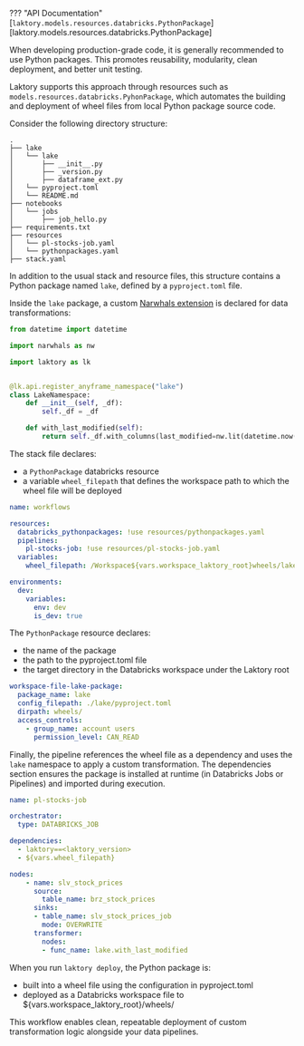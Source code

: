 ??? "API Documentation"
    [`laktory.models.resources.databricks.PythonPackage`][laktory.models.resources.databricks.PythonPackage]<br>

When developing production-grade code, it is generally recommended to use Python packages.
This promotes reusability, modularity, clean deployment, and better unit testing.

Laktory supports this approach through resources such as 
`models.resources.databricks.PyhonPackage`, which automates the building and deployment
of wheel files from local Python package source code.

Consider the following directory structure:
```terminal
.
├── lake
│   └── lake
│       ├── __init__.py
│       ├── _version.py
│       ├── dataframe_ext.py
│   └── pyproject.toml
│   └── README.md
├── notebooks
│   └── jobs
│       ├── job_hello.py
├── requirements.txt
├── resources
│   └── pl-stocks-job.yaml
│   └── pythonpackages.yaml
├── stack.yaml
```
In addition to the usual stack and resource files, this structure contains a Python package named `lake`,
defined by a `pyproject.toml` file.

Inside the `lake` package, a custom [Narwhals extension](extension_custom.md) is 
declared for data transformations:
```py title="dataframe_ext.py"
from datetime import datetime

import narwhals as nw

import laktory as lk


@lk.api.register_anyframe_namespace("lake")
class LakeNamespace:
    def __init__(self, _df):
        self._df = _df

    def with_last_modified(self):
        return self._df.with_columns(last_modified=nw.lit(datetime.now()))
```

The stack file declares:

- a `PythonPackage` databricks resource
- a variable `wheel_filepath` that defines the workspace path to which the wheel file will be deployed

```yaml title="stack.yaml"
name: workflows

resources:
  databricks_pythonpackages: !use resources/pythonpackages.yaml
  pipelines:
    pl-stocks-job: !use resources/pl-stocks-job.yaml
  variables:
    wheel_filepath: /Workspace${vars.workspace_laktory_root}wheels/lake-0.0.1-py3-none-any.whl

environments:
  dev:
    variables:
      env: dev
      is_dev: true
```
The `PythonPackage` resource declares:

- the name of the package
- the path to the pyproject.toml file
- the target directory in the Databricks workspace under the Laktory root

```yaml title="pythonpackages.yaml"
workspace-file-lake-package:
  package_name: lake
  config_filepath: ./lake/pyproject.toml
  dirpath: wheels/
  access_controls:
    - group_name: account users
      permission_level: CAN_READ
```

Finally, the pipeline references the wheel file as a dependency and uses the `lake` 
namespace  to apply a custom transformation. The dependencies section ensures the 
package is installed at runtime (in Databricks Jobs or Pipelines) and imported during 
execution.

```yaml title="pl-stocks-job.yaml"
name: pl-stocks-job

orchestrator:
  type: DATABRICKS_JOB

dependencies:
  - laktory==<laktory_version>
  - ${vars.wheel_filepath}

nodes:
    - name: slv_stock_prices
      source:
        table_name: brz_stock_prices
      sinks:
      - table_name: slv_stock_prices_job
        mode: OVERWRITE
      transformer:
        nodes:
        - func_name: lake.with_last_modified
```

When you run `laktory deploy`, the Python package is:

- built into a wheel file using the configuration in pyproject.toml
- deployed as a Databricks workspace file to ${vars.workspace_laktory_root}/wheels/

This workflow enables clean, repeatable deployment of custom transformation logic alongside your data pipelines.